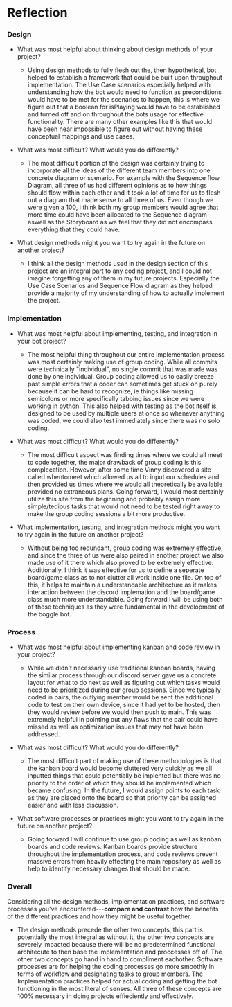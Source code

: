 # Reflection

### Design

 -  What was most helpful about thinking about design methods of your project?
	   
	 - Using design methods to fully flesh out the, then hypothetical, bot helped to establish a framework that could be built upon throughout implementation.  The Use Case scenarios especially helped with understanding how the bot would need to function as preconditions would have to be met for the scenarios to happen, this is where we figure out that a boolean for isPlaying would have to be established and turned off and on throughout the bots usage for effective functionality. There are many other examples like this that would have been near impossible to figure out without having these conceptual mappings and use cases.
 -  What was most difficult? What would you do differently?
	 -  The most difficult portion of the design was certainly trying to incorporate all the ideas of the different team members into one concrete diagram or scenario. For example with the Sequence flow Diagram, all three of us had different opinions as to how things should flow within each other and it took a lot of time for us to flesh out a diagram that made sense to all three of us. Even though we were given a 100, i think both my group members would agree that more time could have been allocated to the Sequence diagram aswell as the Storyboard as we feel that they did not encompass everything that they could have.
    
 -  What design methods might you want to try again in the future on another project?
    
	 - I think all the design methods used in the design section of this project are an integral part to any coding project, and I could not imagine forgetting any of them in my future projects. Especially the Use Case Scenarios and Sequence Flow diagram as they helped provide a majority of my understanding of how to actually implement the project.

### Implementation

 -  What was most helpful about implementing, testing, and integration in your bot project?
	 - The most helpful thing throughout our entire implementation process was most certainly making use of group coding. While all commits were technically "individual", no single commit that was made was done by one individual. Group coding allowed us to easily breeze past simple errors that a coder can sometimes get stuck on purely because it can be hard to recognize, ie things like missing semicolons or more specifically tabbing issues since we were working in python. This also helped with testing as the bot itself is designed to be used by multiple users at once so whenever anything was coded, we could also test immediately since there was no solo coding.
 - What was most difficult? What would you do differently?
	 - The most difficult aspect was finding times where we could all meet to code together, the major drawback of group coding is this complecation.  However, after some time Vinny discovered a site called whentomeet which allowed us all to input our schedules and then provided us times where we would all theoretically be available provided no extraneous plans. Going forward, I would most certainly utilize this site from the beginning and probably assign more simple/tedious tasks that would not need to be tested right away to make the group coding sessions a bit more productive.
   
 - What implementation, testing, and integration methods might you want
   to try again in the future on another project?
	 - Without being too redundant, group coding was extremely effective, and since the three of us were also paired in another project we also made use of it there which also proved to be extremely effective.  Additionally, I think it was effective for us to define a seperate board/game class as to not clutter all work inside one file. On top of this, it helps to maintain a understandable architecture as it makes interaction between the discord implemation and the board/game class much more understandable. Going forward I will be using both of these techniques as they were fundamental in the development of the boggle bot.

    


### Process

 - What was most helpful about implementing kanban and code review in
   your project?
	 -	While we didn't necessarily use traditional kanban boards, having the similar process through our discord server gave us a concrete layout for what to do next as well as figuring out which tasks would need to be prioritized during our group sessions. Since we typically coded in pairs, the outlying member would be sent the additional code to test on their own device, since it had yet to be hosted, then they would review before we would then push to main. This was extremely helpful in pointing out any flaws that the pair could have missed as well as optimization issues that may not have been addressed.
 - What was most difficult? What would you do differently?
	 - The most difficult part of making use of these methodologies is that the kanban board would become cluttered very quickly as we all inputted things that could potentially be implented but there was no priority to the order of which they should be implemented which became confusing. In the future, I would assign points to each task as they are placed onto the board so that priority can be assigned easier and with less discussion.
     
 - What software processes or practices might you want to try again in the future on another project?
    -	Going forward I will continue to use group coding as well as kanban boards and code reviews. Kanban boards provide structure throughout the implementation process, and code reviews prevent massive errors from heavily effecting the main repository as well as help to identify necessary changes that should be made.


### Overall

Considering all the design methods, implementation practices, and software processes you've encountered---**compare and contrast**  how the benefits of the different practices and how they might be useful together.

 - The design methods precede the other two concepts, this part is potentially the most integral as without it, the other two concepts are severely impacted because there will be no predetermined functional architecute to then base the implementation and proccesses off of. The other two concepts go hand in hand to compliment eachother. Software processes are for helping the coding processes go more smoothly in terms of workflow and designating tasks to group members. The Implementation practices helped for actual coding and getting the bot functioning in the most literal of senses. All three of these concepts are 100% necessary in doing projects effieciently and effectively.
